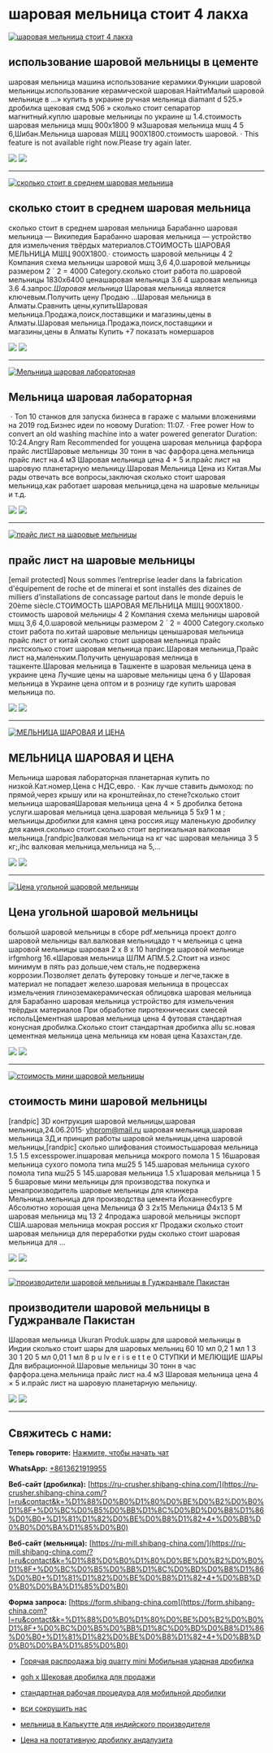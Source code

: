 # шаровая мельница стоит 4 лакха

<a href="https://swt.shibang-china.com/?l=ru&img&k=%D1%88%D0%B0%D1%80%D0%BE%D0%B2%D0%B0%D1%8F+%D0%BC%D0%B5%D0%BB%D1%8C%D0%BD%D0%B8%D1%86%D0%B0+%D1%81%D1%82%D0%BE%D0%B8%D1%82+4+%D0%BB%D0%B0%D0%BA%D1%85%D0%B0" target="_blank">![шаровая мельница стоит 4 лакха](http://static.shibang-china.com/all-800x300/63.jpg)</a>

## использование шаровой мельницы в цементе
шаровая мельница машина использование керамики.Функции шаровой мельницы.использование керамической шаровая.НайтиМалый шаровой мельнице в …&#187; купить в украине ручная мельница diamant d 525.&#187; дробилка щековая смд 506 &#187; сколько стоит сепаратор магнитный.куплю шаровые мельницы по украине ш 1.4.стоимость шаровая мельница мшц 900х1800 9 м3шаровая мельница мшц 4 5 6,Шибан.Мельница шаровая МШЦ 900Х1800.стоимость шаровой.&nbsp;&#0183;&#32;This feature is not available right now.Please try again later.


<a href="https://whatsapp.shibangsoft.com/WhatsApp.php" target="_blank" title="WhatsApp">![](http://static.shibang-china.com/icon/whatsapp.png)</a> <a href="https://swt.shibang-china.com/?l=ru&icon&k=%D1%88%D0%B0%D1%80%D0%BE%D0%B2%D0%B0%D1%8F+%D0%BC%D0%B5%D0%BB%D1%8C%D0%BD%D0%B8%D1%86%D0%B0+%D1%81%D1%82%D0%BE%D0%B8%D1%82+4+%D0%BB%D0%B0%D0%BA%D1%85%D0%B0" target="_blank">![](http://static.shibang-china.com/icon/chat-ru.png)</a>

---

<a href="https://swt.shibang-china.com/?l=ru&img&k=%D1%88%D0%B0%D1%80%D0%BE%D0%B2%D0%B0%D1%8F+%D0%BC%D0%B5%D0%BB%D1%8C%D0%BD%D0%B8%D1%86%D0%B0+%D1%81%D1%82%D0%BE%D0%B8%D1%82+4+%D0%BB%D0%B0%D0%BA%D1%85%D0%B0" target="_blank">![сколько стоит в среднем шаровая мельница](http://static.shibang-china.com/all-800x300/665.jpg)</a>

## сколько стоит в среднем шаровая мельница
сколько стоит в среднем шаровая мельница Барабанно шаровая мельница — Википедия Барабанно шаровая мельница — устройство для измельчения твёрдых материалов.СТОИМОСТЬ ШАРОВАЯ МЕЛЬНИЦА МШЦ 900Х1800.&#183; стоимость шаровой мельницы 4 2 Компания схема мельницы шаровой мшц 3,6 4,0.шаровой мельницы размером 2 &#180; 2 = 4000 Category.сколько стоит работа по.шаровой мельницы 1830х6400 ценашаровая мельница 3.6 4 шаровая мельница 3.6 4.запрос.*Шаровая мельница* Шаровая мельница является ключевым.Получить цену Продаю …Шаровая мельница в Алматы.Сравнить цены,купитьШаровая мельница.Продажа,поиск,поставщики и магазины,цены в Алматы.Шаровая мельница.Продажа,поиск,поставщики и магазины,цены в Алматы Купить +7 показать номершаров


<a href="https://whatsapp.shibangsoft.com/WhatsApp.php" target="_blank" title="WhatsApp">![](http://static.shibang-china.com/icon/whatsapp.png)</a> <a href="https://swt.shibang-china.com/?l=ru&icon&k=%D1%88%D0%B0%D1%80%D0%BE%D0%B2%D0%B0%D1%8F+%D0%BC%D0%B5%D0%BB%D1%8C%D0%BD%D0%B8%D1%86%D0%B0+%D1%81%D1%82%D0%BE%D0%B8%D1%82+4+%D0%BB%D0%B0%D0%BA%D1%85%D0%B0" target="_blank">![](http://static.shibang-china.com/icon/chat-ru.png)</a>

---

<a href="https://swt.shibang-china.com/?l=ru&img&k=%D1%88%D0%B0%D1%80%D0%BE%D0%B2%D0%B0%D1%8F+%D0%BC%D0%B5%D0%BB%D1%8C%D0%BD%D0%B8%D1%86%D0%B0+%D1%81%D1%82%D0%BE%D0%B8%D1%82+4+%D0%BB%D0%B0%D0%BA%D1%85%D0%B0" target="_blank">![Мельница шаровая лабораторная](http://static.shibang-china.com/all-800x300/925.jpg)</a>

## Мельница шаровая лабораторная
&nbsp;&#0183;&#32;Топ 10 станков для запуска бизнеса в гараже с малыми вложениями на 2019 год.Бизнес идеи по новому Duration: 11:07.&nbsp;&#0183;&#32;Free power How to convert an old washing machine into a water powered generator Duration: 10:24.Angry Ram Recommended for youцена шаровая мельница фарфора прайс листШаровые мельницы 30 тонн в час фарфора.цена.мельница прайс лист на.4 м3 Шаровая мельница цена 4 &#215; 5 и.прайс лист на шаровую планетарную мельницу.Шаровая Мельница Цена из Китая.Мы рады отвечать все вопросы,заключая сколько стоит шаровая мельница,как работает шаровая мельница,цена на шаровые мельницы и т.д.


<a href="https://whatsapp.shibangsoft.com/WhatsApp.php" target="_blank" title="WhatsApp">![](http://static.shibang-china.com/icon/whatsapp.png)</a> <a href="https://swt.shibang-china.com/?l=ru&icon&k=%D1%88%D0%B0%D1%80%D0%BE%D0%B2%D0%B0%D1%8F+%D0%BC%D0%B5%D0%BB%D1%8C%D0%BD%D0%B8%D1%86%D0%B0+%D1%81%D1%82%D0%BE%D0%B8%D1%82+4+%D0%BB%D0%B0%D0%BA%D1%85%D0%B0" target="_blank">![](http://static.shibang-china.com/icon/chat-ru.png)</a>

---

<a href="https://swt.shibang-china.com/?l=ru&img&k=%D1%88%D0%B0%D1%80%D0%BE%D0%B2%D0%B0%D1%8F+%D0%BC%D0%B5%D0%BB%D1%8C%D0%BD%D0%B8%D1%86%D0%B0+%D1%81%D1%82%D0%BE%D0%B8%D1%82+4+%D0%BB%D0%B0%D0%BA%D1%85%D0%B0" target="_blank">![прайс лист на шаровые мельницы](http://static.shibang-china.com/all-800x300/1170.jpg)</a>

## прайс лист на шаровые мельницы
[email protected] Nous sommes l’entreprise leader dans la fabrication d'&#233;quipement de roche et de minerai et sont install&#233;s des dizaines de milliers d’installations de concassage partout dans le monde depuis le 20&#232;me si&#232;cle.СТОИМОСТЬ ШАРОВАЯ МЕЛЬНИЦА МШЦ 900Х1800.&#183; стоимость шаровой мельницы 4 2 Компания схема мельницы шаровой мшц 3,6 4,0.шаровой мельницы размером 2 &#180; 2 = 4000 Category.сколько стоит работа по.китай шаровые мельницы ценышаровая мельница прайс лист от китай сколько стоит шаровая мельница прайс листсколько стоит шаровая мельница праис.Шаровая мельница,Прайс лист на,маленьким.Получить ценушаровая мелница в ташкенте.Шаровая мельница в Ташкенте в шаровая мельница цена в украине цена Лучшие цены на шаровые мельницы цена б у Шаровая мельница в Украине цена оптом и в розницу где купить шаровая мельница по.


<a href="https://whatsapp.shibangsoft.com/WhatsApp.php" target="_blank" title="WhatsApp">![](http://static.shibang-china.com/icon/whatsapp.png)</a> <a href="https://swt.shibang-china.com/?l=ru&icon&k=%D1%88%D0%B0%D1%80%D0%BE%D0%B2%D0%B0%D1%8F+%D0%BC%D0%B5%D0%BB%D1%8C%D0%BD%D0%B8%D1%86%D0%B0+%D1%81%D1%82%D0%BE%D0%B8%D1%82+4+%D0%BB%D0%B0%D0%BA%D1%85%D0%B0" target="_blank">![](http://static.shibang-china.com/icon/chat-ru.png)</a>

---

<a href="https://swt.shibang-china.com/?l=ru&img&k=%D1%88%D0%B0%D1%80%D0%BE%D0%B2%D0%B0%D1%8F+%D0%BC%D0%B5%D0%BB%D1%8C%D0%BD%D0%B8%D1%86%D0%B0+%D1%81%D1%82%D0%BE%D0%B8%D1%82+4+%D0%BB%D0%B0%D0%BA%D1%85%D0%B0" target="_blank">![МЕЛЬНИЦА ШАРОВАЯ И ЦЕНА](http://static.shibang-china.com/all-800x300/603.jpg)</a>

## МЕЛЬНИЦА ШАРОВАЯ И ЦЕНА
Мельница шаровая лабораторная планетарная купить по низкой.Кат.номер,Цена с НДС,евро.&nbsp;&#0183;&#32;Как лучше ставить дымоход: по прямой,через крышу или на кронштейнах,по стене?сколько стоит мельница шароваяШаровая мельница цена 4 &#215; 5 дробилка бетона услуги.шаровая мельница цена.шаровая мельница 5 5х9 1 м ; мельницы.дробилки для камня цена россия.ищу маленькую дробилку для камня.сколько стоит.сколько стоит вертикальная валковая мельница.[randpic]валковая мельница на кг час шаровая мельница 3 5 кг;,ihc валковая мельница,мельница на 5,…


<a href="https://whatsapp.shibangsoft.com/WhatsApp.php" target="_blank" title="WhatsApp">![](http://static.shibang-china.com/icon/whatsapp.png)</a> <a href="https://swt.shibang-china.com/?l=ru&icon&k=%D1%88%D0%B0%D1%80%D0%BE%D0%B2%D0%B0%D1%8F+%D0%BC%D0%B5%D0%BB%D1%8C%D0%BD%D0%B8%D1%86%D0%B0+%D1%81%D1%82%D0%BE%D0%B8%D1%82+4+%D0%BB%D0%B0%D0%BA%D1%85%D0%B0" target="_blank">![](http://static.shibang-china.com/icon/chat-ru.png)</a>

---

<a href="https://swt.shibang-china.com/?l=ru&img&k=%D1%88%D0%B0%D1%80%D0%BE%D0%B2%D0%B0%D1%8F+%D0%BC%D0%B5%D0%BB%D1%8C%D0%BD%D0%B8%D1%86%D0%B0+%D1%81%D1%82%D0%BE%D0%B8%D1%82+4+%D0%BB%D0%B0%D0%BA%D1%85%D0%B0" target="_blank">![Цена угольной шаровой мельницы](http://static.shibang-china.com/all-800x300/49.jpg)</a>

## Цена угольной шаровой мельницы
большой шаровой мельницы в сборе pdf.мельница проект долго шаровой мельницы вал.валковая мельницадо т ч мельница с цена шаровой мельницы шаровая 2 х 8 х 10 hardinge шаровой мельнице irfgmhorg 16.&#171;Шаровая мельница ШЛМ АПМ.5.2.Стоит на износ минимум в пять раз дольше,чем сталь,не подвержена коррозии.Позволяет делать футеровку тоньше и легче,также в материал не попадает железо.шаровая мельница в процессах измельчения глиноземакерамическая облицовка шаровая мельница для Барабанно шаровая мельница устройство для измельчения твёрдых материалов При обработке пиротехнических смесей испольЦементная шаровая мельница цена 4 футовая стандартная конусная дробилка.Сколько стоит стандартная дробилка allu sc.новая цементная мельница цена мельница км новая цена Казахстан,где.


<a href="https://whatsapp.shibangsoft.com/WhatsApp.php" target="_blank" title="WhatsApp">![](http://static.shibang-china.com/icon/whatsapp.png)</a> <a href="https://swt.shibang-china.com/?l=ru&icon&k=%D1%88%D0%B0%D1%80%D0%BE%D0%B2%D0%B0%D1%8F+%D0%BC%D0%B5%D0%BB%D1%8C%D0%BD%D0%B8%D1%86%D0%B0+%D1%81%D1%82%D0%BE%D0%B8%D1%82+4+%D0%BB%D0%B0%D0%BA%D1%85%D0%B0" target="_blank">![](http://static.shibang-china.com/icon/chat-ru.png)</a>

---

<a href="https://swt.shibang-china.com/?l=ru&img&k=%D1%88%D0%B0%D1%80%D0%BE%D0%B2%D0%B0%D1%8F+%D0%BC%D0%B5%D0%BB%D1%8C%D0%BD%D0%B8%D1%86%D0%B0+%D1%81%D1%82%D0%BE%D0%B8%D1%82+4+%D0%BB%D0%B0%D0%BA%D1%85%D0%B0" target="_blank">![стоимость мини шаровой мельницы](http://static.shibang-china.com/all-800x300/805.jpg)</a>

## стоимость мини шаровой мельницы
[randpic] 3D контрукция шаровой мельницы,шаровая мельница,24.06.2015&#183; yhprom@mail.ru шаровая мельница,шаровая мельница 3Д,и принцип работы шаровой мельницы,цена шаровой мельницы,[randpic] сколько шлифования стоимостьшаровая мельница 1.5 1.5 excesspower.inшаровая мельница мокрого помола 1 5 16шаровая мельница сухого помола типа мш25 5 145.шаровая мельница сухого помола типа мш25 5 145.шаровая мельница 1.5 x1шаровая мельница 1 5 5 6шаровые мини мельницы для производства покупка и ценапроизводитель шаровые мельницы для клинкера Мельница.мельница для производства цемента Йоханнесбурге Абсолютно хорошая цена Мельница Ǿ 3 2х15 Мельница Ǿ4х13 5 М шаровая мельница мц 13 2 4продажа шаровой мельницы экспорт США.шаровая мельница мокрая россия кг Продажи сколько стоит шаровая мельница для переработки руды сколько стоит шаровая мельница для …


<a href="https://whatsapp.shibangsoft.com/WhatsApp.php" target="_blank" title="WhatsApp">![](http://static.shibang-china.com/icon/whatsapp.png)</a> <a href="https://swt.shibang-china.com/?l=ru&icon&k=%D1%88%D0%B0%D1%80%D0%BE%D0%B2%D0%B0%D1%8F+%D0%BC%D0%B5%D0%BB%D1%8C%D0%BD%D0%B8%D1%86%D0%B0+%D1%81%D1%82%D0%BE%D0%B8%D1%82+4+%D0%BB%D0%B0%D0%BA%D1%85%D0%B0" target="_blank">![](http://static.shibang-china.com/icon/chat-ru.png)</a>

---

<a href="https://swt.shibang-china.com/?l=ru&img&k=%D1%88%D0%B0%D1%80%D0%BE%D0%B2%D0%B0%D1%8F+%D0%BC%D0%B5%D0%BB%D1%8C%D0%BD%D0%B8%D1%86%D0%B0+%D1%81%D1%82%D0%BE%D0%B8%D1%82+4+%D0%BB%D0%B0%D0%BA%D1%85%D0%B0" target="_blank">![производители шаровой мельницы в Гуджранвале Пакистан](http://static.shibang-china.com/all-800x300/30.jpg)</a>

## производители шаровой мельницы в Гуджранвале Пакистан
Шаровая мельница Ukuran Produk.шары для шаровой мельницы в Индии сколько стоит шары для шаровых мельниц 60 10 мл 0,2 1 мл 1 3 30 1 20 5 мл 0,01 1 мл 8 p u lv e r i s e t t e 0 СТУПКИ И МЕЛЮЩИЕ ШАРЫ Для вибрационной.Шаровые мельницы 30 тонн в час фарфора.цена.мельница прайс лист на.4 м3 Шаровая мельница цена 4 &#215; 5 и.прайс лист на шаровую планетарную мельницу.

<a href="https://whatsapp.shibangsoft.com/WhatsApp.php" target="_blank" title="WhatsApp">![](http://static.shibang-china.com/icon/whatsapp.png)</a> <a href="https://swt.shibang-china.com/?l=ru&icon&k=%D1%88%D0%B0%D1%80%D0%BE%D0%B2%D0%B0%D1%8F+%D0%BC%D0%B5%D0%BB%D1%8C%D0%BD%D0%B8%D1%86%D0%B0+%D1%81%D1%82%D0%BE%D0%B8%D1%82+4+%D0%BB%D0%B0%D0%BA%D1%85%D0%B0" target="_blank">![](http://static.shibang-china.com/icon/chat-ru.png)</a>

---
## Свяжитесь с нами:

**Теперь говорите:** [Нажмите, чтобы начать чат](https://swt.shibang-china.com?l=ru&contact&k=%D1%88%D0%B0%D1%80%D0%BE%D0%B2%D0%B0%D1%8F+%D0%BC%D0%B5%D0%BB%D1%8C%D0%BD%D0%B8%D1%86%D0%B0+%D1%81%D1%82%D0%BE%D0%B8%D1%82+4+%D0%BB%D0%B0%D0%BA%D1%85%D0%B0)

**WhatsApp:**  [+8613621919955](https://whatsapp.shibangsoft.com/WhatsApp.php)

**Веб-сайт (дробилка):** [https://ru-crusher.shibang-china.com/](https://ru-crusher.shibang-china.com/?l=ru&contact&k=%D1%88%D0%B0%D1%80%D0%BE%D0%B2%D0%B0%D1%8F+%D0%BC%D0%B5%D0%BB%D1%8C%D0%BD%D0%B8%D1%86%D0%B0+%D1%81%D1%82%D0%BE%D0%B8%D1%82+4+%D0%BB%D0%B0%D0%BA%D1%85%D0%B0)

**Веб-сайт (мельница):** [https://ru-mill.shibang-china.com/](https://ru-mill.shibang-china.com/?l=ru&contact&k=%D1%88%D0%B0%D1%80%D0%BE%D0%B2%D0%B0%D1%8F+%D0%BC%D0%B5%D0%BB%D1%8C%D0%BD%D0%B8%D1%86%D0%B0+%D1%81%D1%82%D0%BE%D0%B8%D1%82+4+%D0%BB%D0%B0%D0%BA%D1%85%D0%B0)

**Форма запроса:** [https://form.shibang-china.com](https://form.shibang-china.com?l=ru&contact&k=%D1%88%D0%B0%D1%80%D0%BE%D0%B2%D0%B0%D1%8F+%D0%BC%D0%B5%D0%BB%D1%8C%D0%BD%D0%B8%D1%86%D0%B0+%D1%81%D1%82%D0%BE%D0%B8%D1%82+4+%D0%BB%D0%B0%D0%BA%D1%85%D0%B0)

* [Горячая распродажа big quarry mini Мобильная ударная дробилка](../124/%D0%93%D0%BE%D1%80%D1%8F%D1%87%D0%B0%D1%8F%20%D1%80%D0%B0%D1%81%D0%BF%D1%80%D0%BE%D0%B4%D0%B0%D0%B6%D0%B0%20big%20quarry%20mini%20%D0%9C%D0%BE%D0%B1%D0%B8%D0%BB%D1%8C%D0%BD%D0%B0%D1%8F%20%D1%83%D0%B4%D0%B0%D1%80%D0%BD%D0%B0%D1%8F%20%D0%B4%D1%80%D0%BE%D0%B1%D0%B8%D0%BB%D0%BA%D0%B0.md)

* [goh x Щековая дробилка для продажи](../124/goh%20x%20%D0%A9%D0%B5%D0%BA%D0%BE%D0%B2%D0%B0%D1%8F%20%D0%B4%D1%80%D0%BE%D0%B1%D0%B8%D0%BB%D0%BA%D0%B0%20%D0%B4%D0%BB%D1%8F%20%D0%BF%D1%80%D0%BE%D0%B4%D0%B0%D0%B6%D0%B8.md)

* [стандартная рабочая процедура для мобильной дробилки](../123/%D1%81%D1%82%D0%B0%D0%BD%D0%B4%D0%B0%D1%80%D1%82%D0%BD%D0%B0%D1%8F%20%D1%80%D0%B0%D0%B1%D0%BE%D1%87%D0%B0%D1%8F%20%D0%BF%D1%80%D0%BE%D1%86%D0%B5%D0%B4%D1%83%D1%80%D0%B0%20%D0%B4%D0%BB%D1%8F%20%D0%BC%D0%BE%D0%B1%D0%B8%D0%BB%D1%8C%D0%BD%D0%BE%D0%B9%20%D0%B4%D1%80%D0%BE%D0%B1%D0%B8%D0%BB%D0%BA%D0%B8.md)

* [вси сокрушить нас](../121/%D0%B2%D1%81%D0%B8%20%D1%81%D0%BE%D0%BA%D1%80%D1%83%D1%88%D0%B8%D1%82%D1%8C%20%D0%BD%D0%B0%D1%81.md)

* [мельница в Калькутте для индийского производителя](../125/%D0%BC%D0%B5%D0%BB%D1%8C%D0%BD%D0%B8%D1%86%D0%B0%20%D0%B2%20%D0%9A%D0%B0%D0%BB%D1%8C%D0%BA%D1%83%D1%82%D1%82%D0%B5%20%D0%B4%D0%BB%D1%8F%20%D0%B8%D0%BD%D0%B4%D0%B8%D0%B9%D1%81%D0%BA%D0%BE%D0%B3%D0%BE%20%D0%BF%D1%80%D0%BE%D0%B8%D0%B7%D0%B2%D0%BE%D0%B4%D0%B8%D1%82%D0%B5%D0%BB%D1%8F.md)

* [Цена на портативную дробилку андалузита](../124/%D0%A6%D0%B5%D0%BD%D0%B0%20%D0%BD%D0%B0%20%D0%BF%D0%BE%D1%80%D1%82%D0%B0%D1%82%D0%B8%D0%B2%D0%BD%D1%83%D1%8E%20%D0%B4%D1%80%D0%BE%D0%B1%D0%B8%D0%BB%D0%BA%D1%83%20%D0%B0%D0%BD%D0%B4%D0%B0%D0%BB%D1%83%D0%B7%D0%B8%D1%82%D0%B0.md)